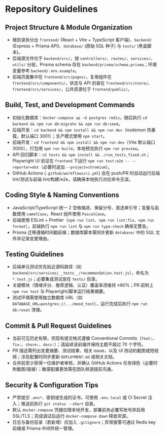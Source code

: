 # Repository Guidelines

## Project Structure & Module Organization
- 根目录拆分出 `frontend/` (React + Vite + TypeScript 客户端)、`backend/` (Express + Prisma API)、`database/` (原始 SQL 种子) 与 `tests/` (黑盒脚本)。
- 后端源文件位于 `backend/src/`，按 `controllers/`、`routes/`、`services/`、`utils/` 分层，Prisma schema 存在 `backend/prisma/schema.prisma`；环境变量参考 `backend/.env.example`。
- 前端页面集中在 `frontend/src/pages/`，复用组件在 `frontend/src/components/`，状态与 API 封装在 `frontend/src/store/`、`frontend/src/services/`，公共资源位于 `frontend/public/`。

## Build, Test, and Development Commands
- 初始化数据库：`docker-compose up -d postgres redis`，随后执行 `cd backend && npm run db:migrate && npm run db:seed`。
- 后端开发：`cd backend && npm install && npm run dev`（nodemon 热重载，默认端口 3001）；生产模式使用 `npm start`。
- 前端开发：`cd frontend && npm install && npm run dev`（Vite 默认端口 3000），打包用 `npm run build`，本地预览执行 `npm run preview`。
- API 回归脚本：`cd tests && npm install && ./run_tests_fixed.sh`；Playwright UI 验证在 `frontend` 下运行 `npm run test:e2e -- --reporter=dot`（必要时追加 `--project=chromium`）。
- GitHub Actions (`.github/workflows/ci.yml`) 会在 push/PR 时自动运行后端 lint/测试与前端 lint/构建/e2e，请确保本地执行对应命令无误。

## Coding Style & Naming Conventions
- JavaScript/TypeScript 统一 2 空格缩进、保留分号、首选单引号；变量与函数使用 `camelCase`，React 组件使用 `PascalCase`。
- 后端使用 ESLint + Prettier（`npm run lint`、`npm run lint:fix`、`npm run format`），前端执行 `npm run lint` 与 `npm run type-check` 确保无警告。
- Prisma 迁移遵循时间戳前缀；数据库脚本需同步更新 `database/` 中的 SQL 文件并记录变更理由。

## Testing Guidelines
- 后端单元测试优先贴近源码路径（如 `backend/src/services/__tests__/recommendation.test.js`），命名为 `*.test.js`；必要集成测试放在 `tests/` 目录。
- 关键模块（情绪评分、推荐逻辑、认证）覆盖率须维持 ≥80%；PR 前附上 `npm run test` 与 Playwright/脚本运行结果摘要。
- 测试环境需使用独立数据库 URL（如 `DATABASE_URL=postgres://.../mood_test`），运行完成后执行 `npm run db:reset` 清理。

## Commit & Pull Request Guidelines
- 当前可见历史有限，但现有提交格式遵循 Conventional Commits（`feat:`、`fix:`、`chore:`、`docs:`）；请延续该前缀并保持主题不超过 70 个字符。
- PR 描述需列出变更摘要、测试结果、相关 issue，以及 UI 改动的截图或短视频；涉及配置时同步更新 `DEPLOYMENT.md` 或相关文档。
- 合并前至少获得一位维护者审核，并确认 GitHub Actions 任务绿色（必要时附截图/链接）；敏感配置更改需在团队频道提前沟通。

## Security & Configuration Tips
- 严禁提交 `.env*`、密钥或生成的证书，可使用 `.env.local` 或 CI Secret 注入；推送前执行 `git status --short` 自查。
- 默认 `docker-compose` 凭据仅限本地开发，部署前务必覆写账号并启用 SSL/TLS；完成调试后运行 `docker-compose down` 释放资源。
- 日志与备份目录（若新增）应加入 `.gitignore`；异常报警可通过 Redis key 前缀或 Prisma 中间件统一管理。

